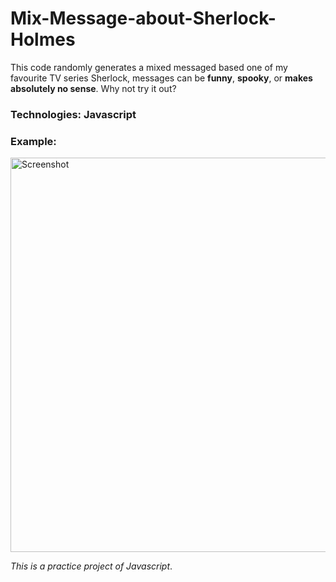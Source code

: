 # Mix-Message-about-Sherlock-Holmes
This code randomly generates a mixed messaged based one of my favourite TV series Sherlock, messages can be __funny__, __spooky__, or __makes absolutely no sense__. Why not try it out?
### Technologies: Javascript
### Example:
<img width="631" alt="Screenshot" src="https://user-images.githubusercontent.com/83700920/128167205-6595357d-1cfc-484f-9025-651bb30fbe8a.png">

_This is a practice project of Javascript_. 
